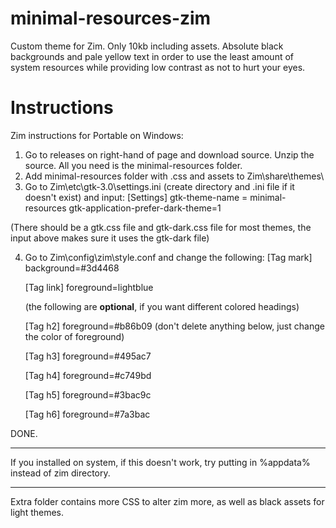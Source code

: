 # minimal-resources-zim
Custom theme for Zim. Only 10kb including assets. Absolute black backgrounds and pale yellow text in order to use the least amount of system resources while providing low contrast as not to hurt your eyes.



# Instructions

Zim instructions for Portable on Windows: 

  1) Go to releases on right-hand of page and download source. Unzip the source. All you need is the minimal-resources folder.
  2) Add minimal-resources folder with .css and assets to Zim\share\themes\
  3) Go to Zim\etc\gtk-3.0\settings.ini  (create directory and .ini file if it doesn't exist) and input:
      [Settings]
      gtk-theme-name = minimal-resources
      gtk-application-prefer-dark-theme=1
	   
(There should be a gtk.css file and gtk-dark.css file for most themes, the input above makes sure it uses the gtk-dark file)

  4) Go to Zim\config\zim\style.conf and change the following:
      [Tag mark]
      background=#3d4468
	  
	  [Tag link]
      foreground=lightblue
	  
	  (the following are **optional**, if you want different colored headings) 
	  
	  [Tag h2]
	  foreground=#b86b09
	  (don't delete anything below, just change the color of foreground)
	  
	  [Tag h3]
      foreground=#495ac7
	  
	  [Tag h4]
      foreground=#c749bd
	  
	  [Tag h5]
      foreground=#3bac9c
	  
	  [Tag h6]
      foreground=#7a3bac
	  
	  
DONE. 

*********************

 
If you installed on system, if this doesn't work, try putting in %appdata% instead of zim directory.



********************


Extra folder contains more CSS to alter zim more, as well as black assets for light themes. 
